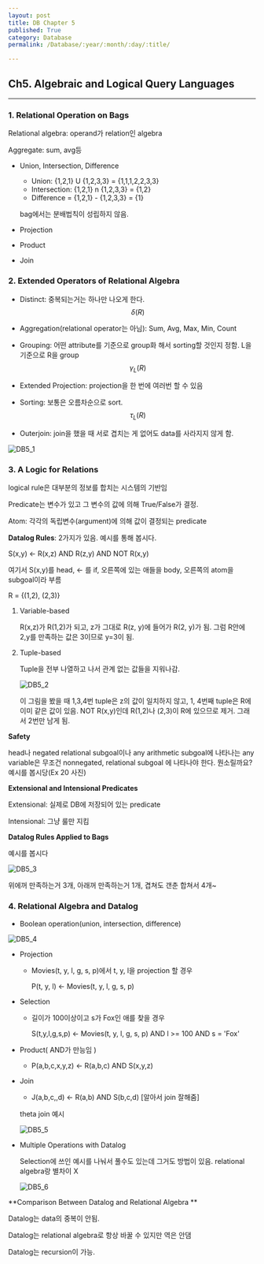 ```yaml
---
layout: post
title: DB Chapter 5
published: True
category: Database
permalink: /Database/:year/:month/:day/:title/

---
```


## Ch5. Algebraic and Logical Query Languages

-----------

### 1. Relational Operation on Bags

Relational algebra: operand가 relation인 algebra

Aggregate: sum, avg등

* Union, Intersection, Difference

  * Union: {1,2,1} U {1,2,3,3} = {1,1,1,2,2,3,3}
  * Intersection: {1,2,1} n {1,2,3,3} = {1,2}
  * Difference = {1,2,1} - {1,2,3,3} = {1}

  bag에서는 분배법칙이 성립하지 않음.

* Projection

* Product

* Join



### 2. Extended Operators of Relational Algebra

* Distinct: 중복되는거는 하나만 나오게 한다.
  $$
  \delta(R)
  $$

* Aggregation(relational operator는 아님): Sum, Avg, Max, Min, Count

* Grouping: 어떤 attribute를 기준으로 group화 해서 sorting할 것인지 정함.  L을 기준으로 R을 group
  $$
  \gamma_L(R)
  $$

* Extended Projection: projection을 한 번에 여러번 할 수 있음

* Sorting: 보통은 오름차순으로 sort. 
  $$
  \tau_L(R)
  $$

* Outerjoin: join을 했을 때 서로 겹치는 게 없어도 data를 사라지지 않게 함.

![DB5_1](https://user-images.githubusercontent.com/43085342/58624053-48743e00-830a-11e9-84b9-d480a04e0b05.png)



### 3. A Logic for Relations

logical rule은 대부분의 정보를 합치는 시스템의 기반임

Predicate는 변수가 있고 그 변수의 값에 의해 True/False가 결정.

Atom: 각각의 독립변수(argument)에 의해 값이 결정되는 predicate

**Datalog Rules**: 2가지가 있음. 예시를 통해 봅시다.

S(x,y) <- R(x,z) AND R(z,y) AND NOT R(x,y)

여기서 S(x,y)를 head, <- 를 if, 오른쪽에 있는 애들을 body, 오른쪽의 atom을 subgoal이라 부름

R = {(1,2), (2,3)}

1. Variable-based

    R(x,z)가 R(1,2)가 되고, z가 그대로 R(z, y)에 들어가 R(2, y)가 됨. 그럼 R안에 2,y를 만족하는 값은 3이므로 y=3이 됨.

2. Tuple-based

   Tuple을 전부 나열하고 나서 관계 없는 값들을 지워나감.

   ![DB5_2](https://user-images.githubusercontent.com/43085342/58632754-8761be00-8321-11e9-87ed-1b61b12e9395.png)

   이 그림을 봤을 때 1,3,4번 tuple은 z의 값이 일치하지 않고, 1, 4번째 tuple은 R에 이미 같은 값이 있음. NOT R(x,y)인데 R(1,2)나 (2,3)이 R에 있으므로 제거. 그래서 2번만 남게 됨.

**Safety**

head나 negated relational subgoal이나 any arithmetic subgoal에 나타나는 any variable은 무조건 nonnegated, relational subgoal 에 나타나야 한다. 뭔소릴까요? 예시를 봅시당(Ex 20 사진)



**Extensional and Intensional Predicates**

Extensional: 실제로 DB에 저장되어 있는 predicate

Intensional: 그냥 룰만 지킴 

**Datalog Rules Applied to Bags**

예시를 봅시다

![DB5_3](https://user-images.githubusercontent.com/43085342/58634363-196bc580-8326-11e9-838e-0269d17f5cde.png)

위에꺼 만족하는거 3개, 아래꺼 만족하는거 1개, 겹쳐도 갠춘 합쳐서 4개~

### 

### 4. Relational Algebra and Datalog

* Boolean operation(union, intersection, difference)

![DB5_4](https://user-images.githubusercontent.com/43085342/58634536-7cf5f300-8326-11e9-92b8-bba0259d9dcf.png)



* Projection

  * Movies(t, y, l, g, s, p)에서 t, y, l을 projection 할 경우 

    P(t, y, l) <- Movies(t, y, l, g, s, p)



* Selection

  * 길이가 100이상이고 s가 Fox인 애를 찾을 경우

    S(t,y,l,g,s,p) <- Movies(t, y, l, g, s, p) AND l >= 100 AND s = 'Fox'



* Product( AND가 만능임 )
  * P(a,b,c,x,y,z) <- R(a,b,c) AND S(x,y,z)



* Join

  * J(a,b,c,,d) <- R(a,b) AND S(b,c,d) [알아서 join 잘해줌]

  theta join 예시

  ![DB5_5](https://user-images.githubusercontent.com/43085342/58634823-38b72280-8327-11e9-8d31-5969f13d8f4b.png)



* Multiple Operations with Datalog

  Selection에 쓰인 예시를 나눠서 풀수도 있는데 그거도 방법이 있음. relational algebra랑 별차이 X

  ![DB5_6](https://user-images.githubusercontent.com/43085342/58634944-8d5a9d80-8327-11e9-883b-04fe8fb61d96.png)

  

**Comparison Between Datalog and Relational Algebra **

Datalog는 data의 중복이 안됨.

Datalog는 relational algebra로 항상 바꿀 수 있지만 역은 안댐

Datalog는 recursion이 가능.